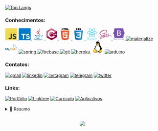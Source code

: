 [![Top Langs](https://github-readme-stats.vercel.app/api/top-langs/?username=rubenfilipe07&layout=compact&show_icons=true)](https://github.com/anuraghazra/github-readme-stats)

<h3>Conhecimentos:</h3>
<a href="https://developer.mozilla.org/en-US/docs/Web/JavaScript" target="_blank"> <img src="https://raw.githubusercontent.com/devicons/devicon/master/icons/javascript/javascript-original.svg" alt="javascript" width="40" height="40"/> <a href="https://www.typescriptlang.org/" target="_blank"> <img src="https://raw.githubusercontent.com/devicons/devicon/master/icons/typescript/typescript-original.svg" alt="typescript" width="40" height="40"/> </a> </a> <a href="https://www.java.com" target="_blank"> <img src="https://raw.githubusercontent.com/devicons/devicon/master/icons/java/java-original.svg" alt="java" width="40" height="40"/> </a> <a href="https://www.w3schools.com/cpp/" target="_blank"> <img src="https://raw.githubusercontent.com/devicons/devicon/master/icons/cplusplus/cplusplus-original.svg" alt="cplusplus" width="40" height="40"/> </a> <a href="https://www.w3.org/html/" target="_blank"> <img src="https://raw.githubusercontent.com/devicons/devicon/master/icons/html5/html5-original-wordmark.svg" alt="html5" width="40" height="40"/> </a> <a href="https://www.w3schools.com/css/" target="_blank"> <img src="https://raw.githubusercontent.com/devicons/devicon/master/icons/css3/css3-original-wordmark.svg" alt="css3" width="40" height="40"/> </a> <a href="https://reactjs.org/" target="_blank"> <img src="https://raw.githubusercontent.com/devicons/devicon/master/icons/react/react-original-wordmark.svg" alt="react" width="40" height="40"/> <a href="https://sass-lang.com" target="_blank"> <img src="https://raw.githubusercontent.com/devicons/devicon/master/icons/sass/sass-original.svg" alt="sass" width="40" height="40"/> </a> <a href="https://getbootstrap.com" target="_blank"> <img src="https://raw.githubusercontent.com/devicons/devicon/master/icons/bootstrap/bootstrap-plain-wordmark.svg" alt="bootstrap" width="40" height="40"/> <a href="https://materializecss.com/" target="_blank"> <img src="https://raw.githubusercontent.com/prplx/svg-logos/5585531d45d294869c4eaab4d7cf2e9c167710a9/svg/materialize.svg" alt="materialize" width="40" height="40"/> </a> <a href="https://www.mysql.com/" target="_blank"> <img src="https://raw.githubusercontent.com/devicons/devicon/master/icons/mysql/mysql-original-wordmark.svg" alt="mysql" width="40" height="40"/> </a>  </a> <a href="https://spring.io/" target="_blank"> <img src="https://www.vectorlogo.zone/logos/springio/springio-icon.svg" alt="spring" width="40" height="40"/> </a><a href="https://firebase.google.com/" target="_blank"> <img src="https://www.vectorlogo.zone/logos/firebase/firebase-icon.svg" alt="firebase" width="40" height="40"/> </a> <a href="https://git-scm.com/" target="_blank"> <img src="https://www.vectorlogo.zone/logos/git-scm/git-scm-icon.svg" alt="git" width="40" height="40"/> </a> <a href="https://heroku.com" target="_blank"> <img src="https://www.vectorlogo.zone/logos/heroku/heroku-icon.svg" alt="heroku" width="40" height="40"/> </a> <a href="https://www.linux.org/" target="_blank"> <img src="https://raw.githubusercontent.com/devicons/devicon/master/icons/linux/linux-original.svg" alt="linux" width="40" height="40"/> </a> <a href="https://www.arduino.cc/" target="_blank"> <img src="https://cdn.worldvectorlogo.com/logos/arduino-1.svg" alt="arduino" width="40" height="40"/> </a>

<h3>Contatos:</h3>
<a href="mailto:rubenfilipe.dev@gmail.com" target="blank"><img src="https://img.shields.io/badge/Gmail-D14836?style=for-the-badge&logo=gmail&logoColor=white" alt="gmail"/></a> 
<a href="https://linkedin.com/in/rubenfilipe07" target="blank"><img src="https://img.shields.io/badge/LinkedIn-0077B5?style=for-the-badge&logo=linkedin&logoColor=white" alt="linkedin"/></a>
<a href="https://instagram.com/ruben_filipe07" target="blank"><img src="https://img.shields.io/badge/Instagram-E4405F?style=for-the-badge&logo=instagram&logoColor=white" alt="instagram"/></a>
<a href="https://t.me/ruben_filipe07" target="blank"><img src="https://img.shields.io/badge/Telegram-2CA5E0?style=for-the-badge&logo=telegram&logoColor=white" alt="telegram"/></a>
<a href="https://twitter.com/ruben_filipe07" target="blank"><img src="https://img.shields.io/badge/Twitter-1DA1F2?style=for-the-badge&logo=twitter&logoColor=white" alt="twitter"/></a>

<h3>Links:</h3>
<a href="https://rubenfilipe07.me/" target="blank"><img src="https://img.shields.io/badge/Portf%C3%B3lio-607D8B?style=for-the-badge" alt="Portfólio"/></a>
<a href="https://rubenfilipe07.me/linktree" target="blank"><img src="https://img.shields.io/badge/Linktree-607D8B?style=for-the-badge" alt="Linktree"/></a>
<a href="https://rubenfilipe07.me/curriculo" target="blank"><img src="https://img.shields.io/badge/Curr%C3%ADculo-607D8B?style=for-the-badge" alt="Currículo"/></a>
<a href="https://play.google.com/store/apps/dev?id=6757498449764923052" target="blank"><img src="https://img.shields.io/badge/Aplicativos-414141?style=for-the-badge&logo=google-play&logoColor=white" alt="Aplicativos"/></a>  

<br>
<br>

<details>
  <summary>📃 Resumo</summary>
  
<h2>👨‍💻 Experiência</h2>

- 👨‍💻 **Bolsista de desenvolvimento web**\
📆 10/2021 - Momento\
📍 **Pró-Reitoria de Administração da UFRN (PROAD)** - Natal, RN
  
<h2>📚 Formação acadêmica</h2>
  
 - 📖 **Bacharelado em tecnologia da informação**\
📆 2021 - Momento\
📍 **Universidade Federal do Rio Grande do Norte** - Natal, RN

- 📖 **Técnico em informática**\
📆 2017 - 2021\
📍 **Instituto Federal do Rio Grande do Norte** - João Câmara, RN
  
<h2>📚 Formação complementar</h2>
  
 - 📖 **Curso FIC de Programador web**\
📆 2021 - 2021\
📍 **Instituto Metrópole Digital - UFRN** - Natal, RN

<h2>💻 Notebook</h2>
<img src=https://img.shields.io/badge/acer-Aspire%205-83B81A?style=for-the-badge&logo=acer&logoColor=white"/>&nbsp;
<img src="https://img.shields.io/badge/Windows%2011-007ADC?style=for-the-badge&logo=windows&logoColor=white"/>&nbsp;
<img src="https://img.shields.io/badge/intel-core%20i5%2010210u-%230071C5.svg?&style=for-the-badge&logo=intel&logoColor=white"/>&nbsp;
<img src="https://img.shields.io/badge/RAM-8GB-%230071C5.svg?&style=for-the-badge&logoColor=white"/>

<h2>🖥️ Monitor</h2>
<img src="https://img.shields.io/badge/monitor%20dell-s2421hn-007DB8?style=for-the-badge&logo=dell&logoColor=white"/>

<h2>⌨️🖱️ Periféricos</h2>
<img src="https://img.shields.io/badge/Mouse%20Logitech-G203-00ACE8?style=for-the-badge&logo=logitech&logoColor=white"/>
<img src="https://img.shields.io/badge/Mousepad%20Logitech-G240-00ACE8?style=for-the-badge&logo=logitech&logoColor=white"/>      
                                                                                                                         
</details>
  
 <br/>                                                                                                                          
                                                                                                                           
<p align="center">
<img src="https://badges.pufler.dev/visits/rubenfilipe07/rubenfilipe07"/>
</p>

